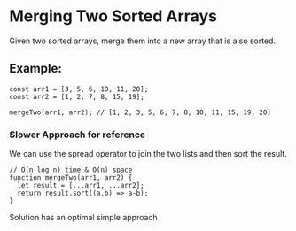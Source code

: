 # Merging Two Sorted Arrays

Given two sorted arrays, merge them into a new array that is also sorted.

## Example:
```
const arr1 = [3, 5, 6, 10, 11, 20];
const arr2 = [1, 2, 7, 8, 15, 19];

mergeTwo(arr1, arr2); // [1, 2, 3, 5, 6, 7, 8, 10, 11, 15, 19, 20]
```

### Slower Approach for reference 
We can use the spread operator to join the two lists and then sort the result.
```
// O(n log n) time & O(n) space
function mergeTwo(arr1, arr2) {
  let result = [...arr1, ...arr2];
  return result.sort((a,b) => a-b);
}
```

Solution has an optimal simple approach